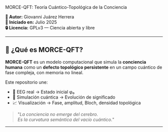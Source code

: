 MORCE-QFT: Teoría Cuántico-Topológica de la Conciencia

**👤 Autor:** Giovanni Juárez Herrera  
**📅 Iniciado en:** Julio 2025  
**🔒 Licencia:** GPLv3 — Ciencia abierta y libre

---

## 🧠 ¿Qué es MORCE-QFT?

**MORCE-QFT** es un modelo computacional que simula la **conciencia humana** como un **defecto topológico persistente** en un campo cuántico de fase compleja, con memoria no lineal.

Este repositorio une:

- 🧠 EEG real → Estado inicial φ₀  
- 🔬 Simulación cuántica → Evolución de significado  
- 📈 Visualización → Fase, amplitud, Bloch, densidad topológica

> "*La conciencia no emerge del cerebro.  
> Es la curvatura semántica del vacío cuántico.*"

---


